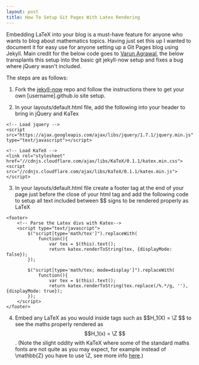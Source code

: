 ```yaml
---
layout: post
title: How To Setup Git Pages With Latex Rendering
---
```


Embedding LaTeX into your blog is a must-have feature for anyone who wants to blog about mathematics topics. Having just set this up I wanted to document it for easy use for anyone setting up a Git Pages blog using Jekyll. Main credit for the below code goes to [Varun Agrawal](https://varunagrawal.github.io/2018/03/27/latex-jekyll/), the below transplants this setup into the basic git jekyll-now setup and fixes a bug where jQuery wasn't included.

The steps are as follows:

1. Fork the [jekyll-now](https://github.com/barryclark/jekyll-now) repo and follow the instructions there to get your own \[username\].github.io site setup.

2. In your layouts/default.html file, add the following into your header to bring in jQuery and KaTex

```
<!-- Load jquery -->
<script src="https://ajax.googleapis.com/ajax/libs/jquery/1.7.1/jquery.min.js" type="text/javascript"></script>

<!-- Load KaTeX -->
<link rel="stylesheet" href="//cdnjs.cloudflare.com/ajax/libs/KaTeX/0.1.1/katex.min.css">
<script src="//cdnjs.cloudflare.com/ajax/libs/KaTeX/0.1.1/katex.min.js"></script>
```
3. In your layouts/default.html file create a footer tag at the end of your page just before the close of your html tag and add the following code to setup all text included between \$\$ signs to be rendered properly as LaTeX

```
<footer>
	<!-- Parse the Latex divs with Katex-->
	<script type="text/javascript">
		$("script[type='math/tex']").replaceWith(
			function(){
				var tex = $(this).text();
				return katex.renderToString(tex, {displayMode: false});
		});

		$("script[type='math/tex; mode=display']").replaceWith(
			function(){
				var tex = $(this).text();
				return katex.renderToString(tex.replace(/%.*/g, ''), {displayMode: true});
		});
	</script>
</footer>
```
4. Embed any LaTeX as you would inside tags such as  \$\$H\_1(X) = \\Z \$\$ to see the maths properly rendered as $$H_1(x) = \Z $$. (Note the slight oddity with KaTeX where some of the standard maths fonts are not quite as you may expect, for example instead of \\mathbb\{Z\} you have to use \\Z, see more info [here](https://katex.org/docs/supported.html).)

